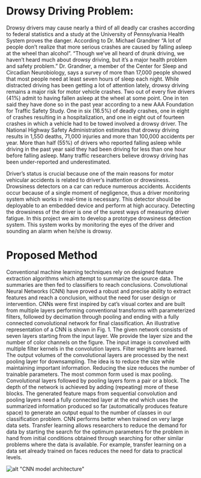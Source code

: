 
# Drowsy Driving Problem:
Drowsy drivers may cause nearly a third of all deadly car crashes according to federal statistics and a study at the University of Pennsylvania Health System proves the danger. According to Dr. Michael Grandner “A lot of people don’t realize that more serious crashes are caused by falling asleep at the wheel than alcohol”. “Though we’ve all heard of drunk driving, we haven’t heard much about drowsy driving, but it’s a major health problem and safety problem.” Dr. Grandner, a member of the Center for Sleep and Circadian Neurobiology, says a survey of more than 17,000 people showed that most people need at least seven hours of sleep each night. While distracted driving has been getting a lot of attention lately, drowsy driving remains a major risk for motor vehicle crashes.
Two out of every five drivers (41%) admit to having fallen asleep at the wheel at some point. One in ten said they have done so in the past year according to a new AAA Foundation for Traffic Safety Study.
One in six (16.5%) of deadly crashes, one in eight of crashes resulting in a hospitalization, and one in eight out of fourteen crashes in which a vehicle had to be towed involved a drowsy driver.
The National Highway Safety Administration estimates that drowsy driving results in 1,550 deaths, 71,000 injuries and more than 100,000 accidents per year.
More than half (55%) of drivers who reported falling asleep while driving in the past year said they had been driving for less than one hour before falling asleep.
Many traffic researchers believe drowsy driving has been under-reported and underestimated.

Driver’s status is crucial because one of the main reasons for motor vehicular accidents is related to driver’s inattention or drowsiness. Drowsiness detectors on a car can reduce numerous accidents. Accidents occur because of a single moment of negligence, thus a driver monitoring system which works in real-time is necessary. This detector should be deployable to an embedded device and perform at high accuracy.
Detecting the drowsiness of the driver is one of the surest ways of measuring driver fatigue. In this project we aim to develop a prototype drowsiness detection system. This system works by monitoring the eyes of the driver and sounding an alarm when he/she is drowsy.

# Proposed Method
Conventional machine learning techniques rely on designed feature extraction algorithms which attempt to summarize the source data. The summaries are then fed to classifiers to reach conclusions. Convolutional Neural Networks (CNN) have proved a robust and precise ability to extract features and reach a conclusion, without the need for user design or intervention. CNNs were first inspired by cat’s visual cortex and are built from multiple layers performing conventional transforms with parameterized filters, followed by decimation through pooling and ending with a fully connected convolutional network for final classification. An illustrative representation of a CNN is shown in Fig. 1. 
The given network consists of seven layers starting from the input layer. We provide the layer size and the number of color channels on the figure. The input image is convolved with multiple filter kernels in the convolution layers. Filter weights are learned. The output volumes of the convolutional layers are processed by the next pooling layer for downsampling. The idea is to reduce the size while maintaining important information. Reducing the size reduces the number of trainable parameters. The most common form used is max pooling. Convolutional layers followed by pooling layers form a pair or a block. The depth of the network is achieved by adding (repeating) more of these blocks. The generated feature maps from sequential convolution and pooling layers need a fully connected layer at the end which uses the summarized information produced so far (automatically produces feature space) to generate an output equal to the number of classes in our classification problem.
CNN performs better when trained on very large data sets. Transfer learning allows researchers to reduce the demand for data by starting the search for the optimum parameters for the problem in hand from initial conditions obtained through searching for other similar problems where the data is available. For example, transfer learning on a data set already trained on faces reduces the need for data to practical levels.

![alt "CNN model architecture"](https://github.com/thekaif7/[reponame]/blob/Drowsiness-Detection-System/readme/modelArch.jpg?raw=true)